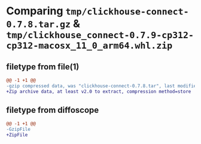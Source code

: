 # Comparing `tmp/clickhouse-connect-0.7.8.tar.gz` & `tmp/clickhouse_connect-0.7.9-cp312-cp312-macosx_11_0_arm64.whl.zip`

## filetype from file(1)

```diff
@@ -1 +1 @@
-gzip compressed data, was "clickhouse-connect-0.7.8.tar", last modified: Sun Apr 14 23:04:37 2024, max compression
+Zip archive data, at least v2.0 to extract, compression method=store
```

## filetype from diffoscope

```diff
@@ -1 +1 @@
-GzipFile
+ZipFile
```

